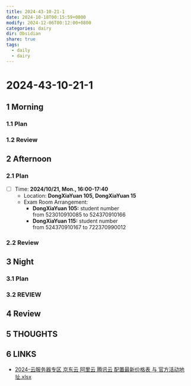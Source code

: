 ```yaml
---
title: 2024-43-10-21-1
date: 2024-10-18T00:15:59+0800
modify: 2024-12-06T00:12:00+0800
categories: dairy
dir: Obsidian
share: true
tags:
  - daily
  - dairy
---
```


# 2024-43-10-21-1

## 1 Morning

### 1.1 Plan

### 1.2 Review

## 2 Afternoon

### 2.1 Plan

- [ ] Time: **2024/10/21, Mon., 16:00-17:40**
	- Location: **DongXiaYuan 105, DongXiaYuan 15**
	- Exam Room Arrangement:
		- **DongXiaYuan 105:** student number from 523010910085 to 524370910166
		- **DongXiaYuan 115:** student number from 524370910167 to 722370990012

### 2.2 Review

## 3 Night

### 3.1 Plan

### 3.2 REVIEW

## 4 Review

## 5 THOUGHTS

## 6 LINKS

- [2024-云服务器专区 京东云 阿里云 腾讯云 配置最新价格表 与 官方活动地址.xlsx](https://docs.qq.com/document/DV0RCS0lGeHdMTFFV?tab=000003)